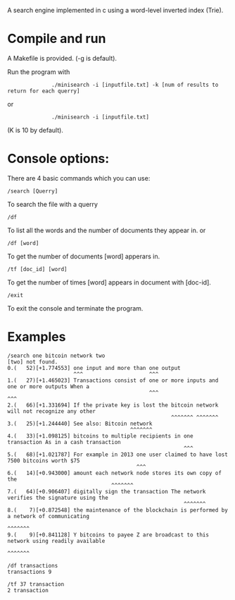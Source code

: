 A search engine implemented in c using a word-level inverted index (Trie).

# Compile and run
A Makefile is provided. (-g is default).

Run the program with 

                  ./minisearch -i [inputfile.txt] -k [num of results to return for each querry]
                  
 or
                  
                 
                  ./minisearch -i [inputfile.txt]     
(K is 10 by default).
               
# Console options:

There are 4 basic commands which you can use:
  ```
  /search [Querry]
  ```
  To search the file with a querry
  ```
  /df
  ```
  To list all the words and the number of documents they appear in.
  or
  ```
  /df [word]
  ```
  To get the number of documents [word] apperars in.
  ```
  /tf [doc_id] [word]
  ```
  To get the number of times [word] appears in document with [doc-id].
  ```
  /exit
  ```
  To exit the console and terminate the program.
  
  # Examples
  ```
  /search one bitcoin network two
[two] not found.
  0.(   52)[+1.774553] one input and more than one output      
                       ^^^                     ^^^                                                                                                                            
  1.(   27)[+1.465023] Transactions consist of one or more inputs and one or more outputs When a      
                                               ^^^                    ^^^                                                                                                     
  2.(   66)[+1.331694] If the private key is lost the bitcoin network will not recognize any other    
                                                      ^^^^^^^ ^^^^^^^                                                                                                         
  3.(   25)[+1.244440] See also: Bitcoin network  
                                         ^^^^^^^                                                                                                                              
  4.(   33)[+1.098125] bitcoins to multiple recipients in one transaction As in a cash transaction          
                                                          ^^^                                                                                                                 
  5.(   68)[+1.021787] For example in 2013 one user claimed to have lost 7500 bitcoins worth $75 
                                           ^^^                                                                                                                                
  6.(   14)[+0.943000] amount each network node stores its own copy of the     
                                   ^^^^^^^                                                                                                                                    
  7.(   64)[+0.906407] digitally sign the transaction The network verifies the signature using the
                                                          ^^^^^^^                                                                                                             
  8.(    7)[+0.872548] the maintenance of the blockchain is performed by a network of communicating 
                                                                           ^^^^^^^                                                                                            
  9.(    9)[+0.841128] Y bitcoins to payee Z are broadcast to this network using readily available 
                                                                   ^^^^^^^  
```

```
/df transactions
transactions 9
```

```
/tf 37 transaction
2 transaction
```
